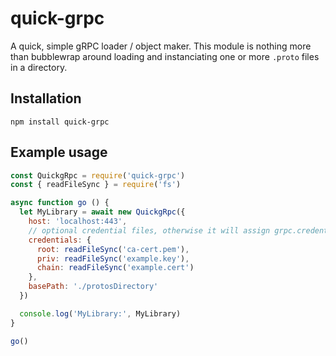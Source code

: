 # quick-grpc
A quick, simple gRPC loader / object maker. This module is nothing more than bubblewrap around loading and instanciating one or more `.proto` files in a directory. 

## Installation
`npm install quick-grpc`

## Example usage

```js
const QuickgRpc = require('quick-grpc')
const { readFileSync } = require('fs')

async function go () {
  let MyLibrary = await new QuickgRpc({
    host: 'localhost:443',
    // optional credential files, otherwise it will assign grpc.credentials.createInsecure()
    credentials: {
      root: readFileSync('ca-cert.pem'),
      priv: readFileSync('example.key'),
      chain: readFileSync('example.cert')
    },
    basePath: './protosDirectory'
  })

  console.log('MyLibrary:', MyLibrary)
}

go()
```
